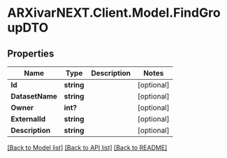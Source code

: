# ARXivarNEXT.Client.Model.FindGroupDTO
## Properties

Name | Type | Description | Notes
------------ | ------------- | ------------- | -------------
**Id** | **string** |  | [optional] 
**DatasetName** | **string** |  | [optional] 
**Owner** | **int?** |  | [optional] 
**ExternalId** | **string** |  | [optional] 
**Description** | **string** |  | [optional] 

[[Back to Model list]](../README.md#documentation-for-models) [[Back to API list]](../README.md#documentation-for-api-endpoints) [[Back to README]](../README.md)


